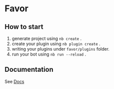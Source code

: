 # Favor

## How to start

1. generate project using `nb create` .
2. create your plugin using `nb plugin create` .
3. writing your plugins under `favor/plugins` folder.
4. run your bot using `nb run --reload` .

## Documentation

See [Docs](https://nonebot.dev/)
